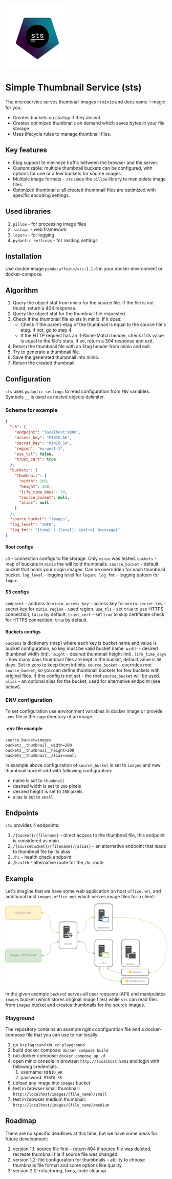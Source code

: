 <img src="assets/logo.png">

# Simple Thumbnail Service (sts)

The microservice serves thumbnail images in `minio` and does some ✨magic for you:

* Creates buckets on startup if they absent.
* Creates optimized thumbnails on demand which saves bytes in your file storage.
* Uses lifecycle rules to manage thumbnail files.

## Key features

* Etag support to minimize traffic between the browser and the server.
* Customizable: multiple thumbnail buckets can be configured, with options for one or a few buckets for source images.
* Multiple image formats - `sts` uses the `pillow` library to manipulate image files.
* Optimized thumbnails: all created thumbnail files are optimized with specific encoding settings.

## Used libraries

1. `pillow` - for processing image files
2. `fastapi` - web framework
3. `loguru` - for logging
4. `pydantic-settings` - for reading settings

## Installation

Use docker image `pandacaffeine/sts:1.1.0` in your docker environment or docker-compose.

## Algorithm
1. Query the object stat from minio for the source file. If the file is not found, return a 404 response.
2. Query the object stat for the thumbnail file requested.
3. Check if the thumbnail file exists in minio. If it does:
   - Check if the parent-etag of the thumbnail is equal to the source file's etag. If not, go to step 4.
   - If the HTTP request has an If-None-Match header, check if its value is equal to the file's stats. If so, return a 304 response and exit.
4. Return the thumbnail file with an Etag header from minio and exit.
5. Try to generate a thumbnail file.
6. Save the generated thumbnail into minio.
7. Return the created thumbnail.

## Configuration

`sts` uses `pydantic-settings` to read configuration from `ENV` variables. Symbols `__` is used as nested objects
delimiter.

### Scheme for example

```json
{
  "s3": {
    "endpoint": "localhost:9000",
    "access_key": "MINIO_AK",
    "secret_key": "MINIO_SK",
    "region": "eu-west-1",
    "use_tsl": false,
    "trust_cert": true
  },
  "buckets": {
    "thumbnail": {
      "width": 200,
      "height": 200,
      "life_time_days": 30,
      "source_bucket": null,
      "alias": null
    }
  },
  "source_bucket": "images",
  "log_level": "INFO",
  "log_fmt": "{time} | {level}: {extra} {message}"
}
```

#### Root configs

`s3` - connection configs to file storage. Only `minio` was tested.
`buckets` - map of buckets in `minio` the will hold thumbnails.
`source_bucket` - default bucket that holds your origin images. Can be overridden for each thumbnail bucket.
`log_level` - logging level for `loguru`.
`log_fmt` - logging pattern for `logur`.

#### S3 configs

`endpoint` - address to `minio`.
`access_key` - access key for `minio`.
`secret_key` - secret key for `minio`.
`region` - used region.
`use_tls` - set `true` to use HTTPS connection, `false` by default.
`trust_cert` - set `true` to skip certificate check for HTTPS connection, `true` by default.

#### Buckets configs

`buckets` is dictionary (map) where each key is bucket name and value is bucket configuration, so key must be valid
bucket name.
`width` - desired thumbnail width (int).
`height` - desired thumbnail height (int).
`life_time_days` - how many days thumbnail files are kept in the bucket, default value is `30` days. Set to zero to keep
them infinity.
`source_bucket` - overrides root `source_bucket`, so you can define thumbnail buckets for few buckets with original
files. If this config is not set - the root `source_bucket` will be used.
`alias` - an optional alias for the bucket, used for alternative endpoint (see below).

### ENV configuration

To set configuration use environment variables in docker image or provide `.env` file in the `/app` directory of an
image.

#### .env file example

```
source_bucket=images  
buckets__thumbnail__width=200  
buckets__thumbnail__height=200  
buckets__thumbnail__alias=small
```

In example above configuration of `source_bucket` is set to `images` and new thumbnail bucket add with following
configuration:

* name is set to `thumbnail`
* desired width is set to `200` pixels
* desired height is set to `200` pixels
* alias is set to `small`

## Endpoints

`sts` provides 4 endpoints:

1. `/{bucket}/{filename}` - direct access to the thumbnail file, this endpoint is considered as main.
2. `/{sourcebucket}/{filename}/{alias}` - an alternative endpoint that leads to thumbnail file by its alias
3. `/hc` - health check endpoint
4. `/health` - alternative route for the `/hc` route

## Example

Let's imagine that we have some web application on host `office.net`, and additional host `images.office.net` which
serves image files for a client:

<img src="assets/example_scheme.png">

In the given example `backend` serves all user requests (API) and manipulates `images` bucket (which stores original
image files) while `sts` can read files from `images` bucket and creates thumbnails for the source images.

### Playground

The repository contains an example nginx configuration file and a docker-compose file that you can use to run locally:

1. go to `plaground` dir: `cd playground`
2. build docker compose: `docker compose build`
3. run docker compose: `docker compose up -d`
4. open minio console in browser: `http://localhost:9001` and login with following credentials:
    1. username: `MINIO_AK`
    2. password: `MINIO_SK`
5. upload any image into `images` bucket
6. test in browser small thumbnail: `http://localhost/images/{file_name}/small`
7. test in browser medium thumbnail: `http://localhost/images/{file_name}/medium`

## Roadmap

There are no specific deadlines at this time, but we have some ideas for future development:

1. version 1.1: source file first - return 404 if source file was deleted, recreate thumbnail file if source file was
   changed
2. version 1.2: file configuration for thumbnails - ability to choose thumbnails file format and some options like
   quality
3. version 2.0: refactoring, fixes, code cleanup